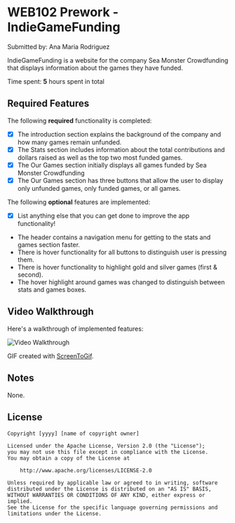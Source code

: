 # WEB102 Prework - IndieGameFunding

Submitted by: Ana Maria Rodriguez

IndieGameFunding is a website for the company Sea Monster Crowdfunding that displays information about the games they have funded.

Time spent: **5** hours spent in total

## Required Features

The following **required** functionality is completed:

* [x] The introduction section explains the background of the company and how many games remain unfunded.
* [x] The Stats section includes information about the total contributions and dollars raised as well as the top two most funded games.
* [x] The Our Games section initially displays all games funded by Sea Monster Crowdfunding
* [x] The Our Games section has three buttons that allow the user to display only unfunded games, only funded games, or all games.

The following **optional** features are implemented:

* [x] List anything else that you can get done to improve the app functionality!
- The header contains a navigation menu for getting to the stats and games section faster.
- There is hover functionality for all buttons to distinguish user is pressing them.
- There is hover functionality to highlight gold and silver games (first & second).
- The hover highlight around games was changed to distinguish between stats and games boxes.

## Video Walkthrough

Here's a walkthrough of implemented features:

<img src='https://i.imgur.com/ezTkuMX.gif' title='Video Walkthrough' width='' alt='Video Walkthrough' />

GIF created with [ScreenToGif](https://www.screentogif.com/).

## Notes

None.

## License

    Copyright [yyyy] [name of copyright owner]

    Licensed under the Apache License, Version 2.0 (the "License");
    you may not use this file except in compliance with the License.
    You may obtain a copy of the License at

        http://www.apache.org/licenses/LICENSE-2.0

    Unless required by applicable law or agreed to in writing, software
    distributed under the License is distributed on an "AS IS" BASIS,
    WITHOUT WARRANTIES OR CONDITIONS OF ANY KIND, either express or implied.
    See the License for the specific language governing permissions and
    limitations under the License.
